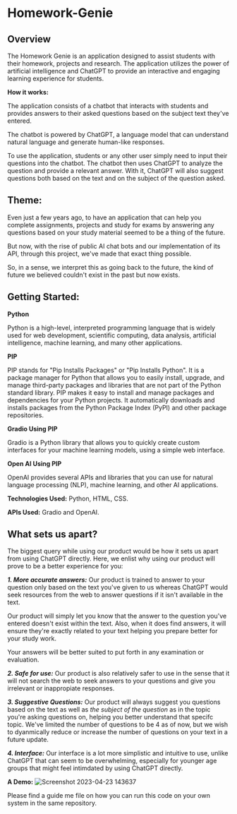 # Homework-Genie

## Overview 
The Homework Genie is an application designed to assist students with their homework, projects and research. The 
application utilizes the power of artificial intelligence and ChatGPT to provide an interactive and engaging 
learning experience for students.

**How it works:**

The application consists of a chatbot that interacts with students and provides answers to their asked
questions based on the subject text they've entered. 

The chatbot is powered by ChatGPT, a language model that can understand natural language and generate 
human-like responses.  

To use the application, students or any other user simply need to input their questions into the 
chatbot. The chatbot then uses ChatGPT to analyze the question and provide a relevant answer. With it, ChatGPT will
also suggest questions both based on the text and on the subject of the question asked.

## Theme:
Even just a few years ago, to have an application that can help you complete assignments, projects and study for exams by
answering any questions based on your study material seemed to be a thing of the future.

But now, with the rise of public AI chat bots and our implementation of its API, through this project, we've made that exact 
thing possible.

So, in a sense, we interpret this as going back to the future, the kind of future we believed couldn't exist in the past but now exists.


## Getting Started:

**Python**

Python is a high-level, interpreted programming language that is widely used for web development, scientific 
computing, data analysis, artificial intelligence, machine learning, and many other applications. 


**PIP**

PIP stands for "Pip Installs Packages" or "Pip Installs Python". It is a package manager for Python that 
allows you to easily install, upgrade, and manage third-party packages and libraries that are not part of the 
Python standard library.
PIP makes it easy to install and manage packages and dependencies for your Python projects. It automatically 
downloads and installs packages from the Python Package Index (PyPI) and other package repositories. 


**Gradio Using PIP**

Gradio is a Python library that allows you to quickly create custom interfaces for your machine learning 
models, using a simple web interface.


**Open AI Using PIP**

OpenAI provides several APIs and libraries that you can use for natural language processing (NLP), machine 
learning, and other AI applications.


**Technologies Used:**
Python, HTML, CSS.

**APIs Used:**
Gradio and OpenAI.


## What sets us apart?

The biggest query while using our product would be how it sets us apart from using ChatGPT directly. Here, we enlist
why using our product will prove to be a better experience for you:

_**1. More accurate answers:**_ Our product is trained to answer to your question only based on the text you've given to us whereas 
ChatGPT would seek resources from the web to answer questions if it isn't available in the text.

Our product will simply let you know that the answer to the question you've entered doesn't exist within the text. Also, when it does find
answers, it will ensure they're exactly related to your text helping you prepare better for your study work.

Your answers will be better suited to put forth in any examination or evaluation.

_**2. Safe for use:**_  Our product is also relatively safer to use in the sense that it will not search the web to seek answers to your questions
and give you irrelevant or inappropiate responses.

_**3. Suggestive Questions:**_ Our product will always suggest you questions based on the text as well as _the subject of the question_ as in the 
topic you're asking questions on, helping you better understand that specifc topic. 
We've limited the number of questions to be 4 as of now, but we 
wish to dyanmically reduce or increase the number of questions on your text in a future update.

_**4. Interface:**_ Our interface is a lot more simplistic and intuitive to use, unlike ChatGPT that can seem to be overwhelming, 
especially for younger age groups that might feel intimdated by using ChatGPT directly.

**A Demo:**
![Screenshot 2023-04-23 143637](https://user-images.githubusercontent.com/131484692/233830534-52e7980b-ac86-4523-a548-ddbf139c6ab8.png)

Please find a guide me file on how you can run this code on your own system in the same repository.
